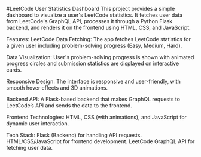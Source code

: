 #LeetCode User Statistics Dashboard
This project provides a simple dashboard to visualize a user's LeetCode statistics. It fetches user data from LeetCode's GraphQL API, processes it through a Python Flask backend, and renders it on the frontend using HTML, CSS, and JavaScript.

Features:
LeetCode Data Fetching: The app fetches LeetCode statistics for a given user including problem-solving progress (Easy, Medium, Hard).

Data Visualization: User's problem-solving progress is shown with animated progress circles and submission statistics are displayed on interactive cards.

Responsive Design: The interface is responsive and user-friendly, with smooth hover effects and 3D animations.

Backend API: A Flask-based backend that makes GraphQL requests to LeetCode’s API and sends the data to the frontend.

Frontend Technologies: HTML, CSS (with animations), and JavaScript for dynamic user interaction.


Tech Stack:
Flask (Backend) for handling API requests.
HTML/CSS/JavaScript for frontend development.
LeetCode GraphQL API for fetching user data.
